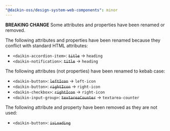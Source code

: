 ```yaml
---
"@daikin-oss/design-system-web-components": minor
---
```


**BREAKING CHANGE** Some attributes and properties have been renamed or removed.

The following attributes and properties have been renamed because they conflict with standard HTML attributes:

- `<daikin-accordion-item>`: ~~`title`~~ -> `heading`
- `<daikin-notification>`: ~~`title`~~ -> `heading`

The following attributes (not properties) have been renamed to kebab case:

- `<daikin-button>`: ~~`leftIcon`~~ -> `left-icon`
- `<daikin-button>`: ~~`rightIcon`~~ -> `right-icon`
- `<daikin-checkbox>`: ~~`rightIcon`~~ -> `right-icon`
- `<daikin-input-group>`: ~~`textareaCounter`~~ -> `textarea-counter`

The following attribute and property have been removed as they are not used:

- `<daikin-button>`: ~~`isLoading`~~
